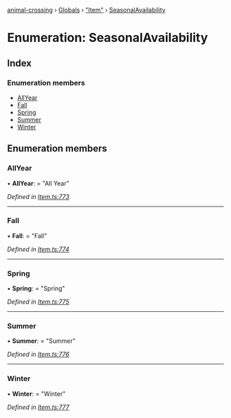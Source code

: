 [animal-crossing](../README.md) › [Globals](../globals.md) › ["Item"](../modules/_item_.md) › [SeasonalAvailability](_item_.seasonalavailability.md)

# Enumeration: SeasonalAvailability

## Index

### Enumeration members

* [AllYear](_item_.seasonalavailability.md#allyear)
* [Fall](_item_.seasonalavailability.md#fall)
* [Spring](_item_.seasonalavailability.md#spring)
* [Summer](_item_.seasonalavailability.md#summer)
* [Winter](_item_.seasonalavailability.md#winter)

## Enumeration members

###  AllYear

• **AllYear**: = "All Year"

*Defined in [Item.ts:773](https://github.com/Norviah/animal-crossing/blob/e332c53/module/types/Item.ts#L773)*

___

###  Fall

• **Fall**: = "Fall"

*Defined in [Item.ts:774](https://github.com/Norviah/animal-crossing/blob/e332c53/module/types/Item.ts#L774)*

___

###  Spring

• **Spring**: = "Spring"

*Defined in [Item.ts:775](https://github.com/Norviah/animal-crossing/blob/e332c53/module/types/Item.ts#L775)*

___

###  Summer

• **Summer**: = "Summer"

*Defined in [Item.ts:776](https://github.com/Norviah/animal-crossing/blob/e332c53/module/types/Item.ts#L776)*

___

###  Winter

• **Winter**: = "Winter"

*Defined in [Item.ts:777](https://github.com/Norviah/animal-crossing/blob/e332c53/module/types/Item.ts#L777)*
